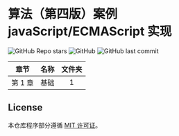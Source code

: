 # 算法（第四版）案例 javaScript/ECMAScript 实现

![GitHub Repo stars](https://img.shields.io/github/stars/stevending1st/Algorithms-4th-ES?style=social)  ![GitHub](https://img.shields.io/github/license/stevending1st/Algorithms-4th-ES)  ![GitHub last commit](https://img.shields.io/github/last-commit/stevending1st/Algorithms-4th-ES)

| 章节 | 名称 | 文件夹 |
|:--:|:--:|:--:|
|第 1 章 | 基础 | 1 |

## License

本仓库程序部分遵循 [MIT 许可证](./LICENSE)。
